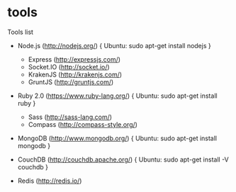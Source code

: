 tools
=====

Tools list

* Node.js (http://nodejs.org/) { Ubuntu: sudo apt-get install nodejs }
  * Express (http://expressjs.com/)
  * Socket.IO (http://socket.io/)
  * KrakenJS (http://krakenjs.com/)
  * GruntJS (http://gruntjs.com/)
  
* Ruby 2.0 (https://www.ruby-lang.org/) { Ubuntu: sudo apt-get install ruby }
  * Sass (http://sass-lang.com/)
  * Compass (http://compass-style.org/)

* MongoDB (http://www.mongodb.org/) { Ubuntu: sudo apt-get install mongodb }
* CouchDB (http://couchdb.apache.org/) { Ubuntu: sudo apt-get install -V couchdb }
* Redis (http://redis.io/)
